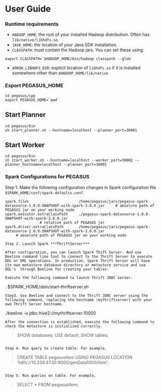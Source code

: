# User Guide
### Runtime requirements

* `HADOOP_HOME`: the root of your installed Hadoop distribution. Often has
`lib/native/libhdfs.so`.
* `JAVA_HOME`: the location of your Java SDK installation.
* `CLASSPATH`: must contain the Hadoop jars. You can set these using:
```shell
export CLASSPATH=`$HADOOP_HOME/bin/hadoop classpath --glob`
```
* `ARROW_LIBHDFS_DIR`: explicit location of `libhdfs.so` if it is
installed somewhere other than `$HADOOP_HOME/lib/native`

### Export PEGASUS_HOME
```
cd pegasus/cpp
export PEGASUS_HOME=`pwd`
```

## Start Planner

```
cd pegasus/bin
sh start_planner.sh --hostname=localhost --planner_port=30001
```

## Start Worker

```
cd pegasus/bin
sh start_worker.sh --hostname=localhost --worker_port=30002 --planner_hostname=localhost --planner_port=30001
```

### Spark Configurations for PEGASUS

Step 1. Make the following configuration changes in Spark configuration file `$SPARK_HOME/conf/spark-defaults.conf`. 
```
spark.files                       /home/pegasus/jars/pegasus-spark-datasource-1.0.0-SNAPSHOT-with-spark-3.0.0.jar     # absolute path of PEGASUS jar on your working node
spark.executor.extraClassPath     ./pegasus-spark-datasource-1.0.0-SNAPSHOT-with-spark-3.0.0.jar
                # relative path of PEGASUS jar
spark.driver.extraClassPath       /home/pegasus/jars/pegasus-spark-datasource-1.0.0-SNAPSHOT-with-spark-3.0.0.jar
     # absolute path of PEGASUS jar on your working node

Step 2. Launch Spark ***ThriftServer***

After configuration, you can launch Spark Thift Server. And use Beeline command line tool to connect to the Thrift Server to execute DDL or DML operations. In production, Spark Thrift Server will have its own metastore database directory or metastore service and use DDL's  through Beeline for creating your tables.

Execute the following command to launch Thrift JDBC server.
```
. $SPARK_HOME/sbin/start-thriftserver.sh
```
Step3. Use Beeline and connect to the Thrift JDBC server using the following command, replacing the hostname (mythriftserver) with your own Thrift Server hostname.

```
./beeline -u jdbc:hive2://mythriftserver:10000       
```
After the connection is established, execute the following command to check the metastore is initialized correctly.

```
> SHOW databases;
> USE default;
> SHOW tables;
```
 
Step 4. Run query to create table. For example,

```
> CREATE TABLE pegasusitem USING PEGASUS LOCATION 'hdfs://10.239.47.55:9000/genData1000/item';
```

Step 5. Run queries on table. For example,

```
> SELECT * FROM pegasusitem;
```
